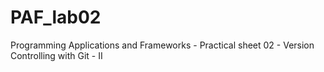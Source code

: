# PAF_lab02
Programming Applications and Frameworks  - Practical sheet 02 - Version Controlling with Git - II
